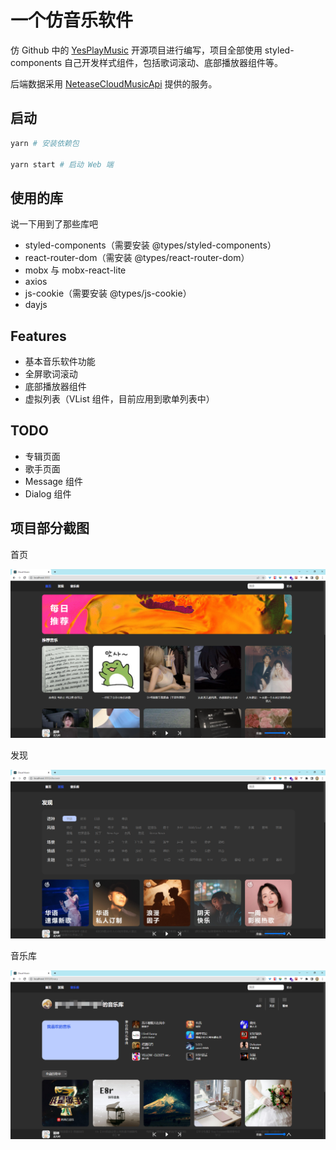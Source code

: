 # 一个仿音乐软件

仿 Github 中的 [YesPlayMusic](https://github.com/qier222/YesPlayMusic) 开源项目进行编写，项目全部使用 styled-components 自己开发样式组件，包括歌词滚动、底部播放器组件等。

后端数据采用 [NeteaseCloudMusicApi](https://github.com/Binaryify/NeteaseCloudMusicApi) 提供的服务。

## 启动

```bash
yarn # 安装依赖包

yarn start # 启动 Web 端
```

## 使用的库

说一下用到了那些库吧

- styled-components（需要安装 @types/styled-components）
- react-router-dom（需安装 @types/react-router-dom）
- mobx 与 mobx-react-lite
- axios
- js-cookie（需要安装 @types/js-cookie）
- dayjs
## Features

- 基本音乐软件功能
- 全屏歌词滚动
- 底部播放器组件
- 虚拟列表（VList 组件，目前应用到歌单列表中）

## TODO

- 专辑页面
- 歌手页面
- Message 组件
- Dialog 组件

## 项目部分截图

首页

![](./docs/img/img01.png)

发现

![](./docs/img/img02.png)

音乐库

![](./docs/img/img03.png)
